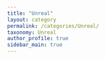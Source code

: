 ```yaml
---
title: "Unreal"
layout: category
permalink: /categories/Unreal/
taxonomy: Unreal
author_profile: true
sidebar_main: true
---
```

